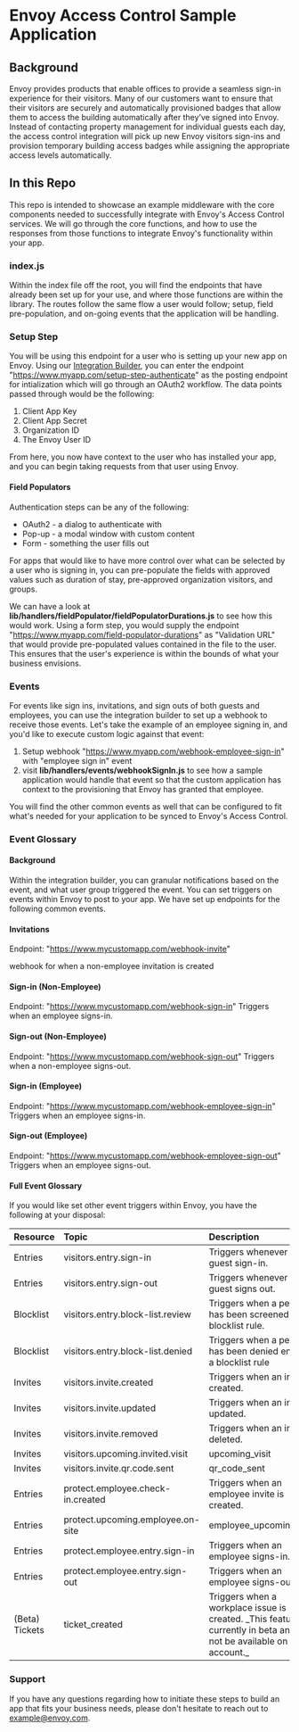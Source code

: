 # Envoy Access Control Sample Application

## Background
Envoy provides products that enable offices to provide a seamless sign-in experience for their visitors.
Many of our customers want to ensure that their visitors are securely and automatically provisioned
badges that allow them to access the building automatically after they’ve signed into Envoy. Instead of
contacting property management for individual guests each day, the access control integration will pick up
new Envoy visitors sign-ins and provision temporary building access badges while assigning the
appropriate access levels automatically.

## In this Repo
This repo is intended to showcase an example middleware with the core components needed to successfully integrate with Envoy's Access Control services. We will go through the core functions, and how to use the responses from those functions to integrate Envoy's functionality within your app.

### index.js
Within the index file off the root, you will find the endpoints that have already been set up for your use, and where those functions are within the library. The routes follow the same flow a user would follow; setup, field pre-population, and on-going events that the application will be handling.

### Setup Step
You will be using this endpoint for a user who is setting up your new app on Envoy. Using our [Integration Builder](https://developers.envoy.com/hub/docs/integration-builder), you can enter the endpoint "https://www.myapp.com/setup-step-authenticate" as the posting endpoint for intialization which will go through an OAuth2 workflow. The data points passed through would be the following:

1. Client App Key
2. Client App Secret
3. Organization ID
4. The Envoy User ID

From here, you now have context to the user who has installed your app, and you can begin taking requests from that user using Envoy.

#### Field Populators
Authentication steps can be any of the following:

* OAuth2 - a dialog to authenticate with
* Pop-up - a modal window with custom content
* Form - something the user fills out

For apps that would like to have more control over what can be selected by a user who is signing in, you can pre-populate the fields with approved values such as duration of stay, pre-approved organization visitors, and groups.

We can have a look at <b>lib/handlers/fieldPopulator/fieldPopulatorDurations.js</b> to see how this would work. Using a form step, you would supply the endpoint "https://www.myapp.com/field-populator-durations" as "Validation URL" that would provide pre-populated values contained in the file to the user. This ensures that the user's experience is within the bounds of what your business envisions.

### Events
For events like sign ins, invitations, and sign outs of both guests and employees, you can use the integration builder to set up a webhook to receive those events. Let's take the example of an employee signing in, and you'd like to execute custom logic against that event:

1. Setup webhook "https://www.myapp.com/webhook-employee-sign-in" with "employee sign in" event
2. visit <b>lib/handlers/events/webhookSignIn.js</b> to see how a sample application would handle that event so that the custom application has context to the provisioning that Envoy has granted that employee.

You will find the other common events as well that can be configured to fit what's needed for your application to be synced to Envoy's Access Control.

### Event Glossary
#### Background
Within the integration builder, you can granular notifications based on the event, and what user group triggered the event. You can set triggers on events within Envoy to post to your app. We have set up endpoints for the following common events.

#### Invitations
Endpoint: "https://www.mycustomapp.com/webhook-invite"

webhook for when a non-employee invitation is created
#### Sign-in (Non-Employee)
Endpoint: "https://www.mycustomapp.com/webhook-sign-in"
Triggers when an employee signs-in.
#### Sign-out (Non-Employee)
Endpoint: "https://www.mycustomapp.com/webhook-sign-out"
Triggers when a non-employee signs-out.
#### Sign-in (Employee)
Endpoint: "https://www.mycustomapp.com/webhook-employee-sign-in"
Triggers when an employee signs-in.
#### Sign-out (Employee)
Endpoint: "https://www.mycustomapp.com/webhook-employee-sign-out"
Triggers when an employee signs-out.

#### Full Event Glossary
If you would like set other event triggers within Envoy, you have the following at your disposal: 
<table>
  <thead>
    <tr>
      <th style="text-align: left;">Resource</th>
      <th style="text-align: left;">Topic</th>
      <th style="text-align: left;">Description</th>
    </tr>
  </thead>
  <tbody>
    <tr>
      <td style="text-align: left;">Entries</td>
      <td style="text-align: left;">visitors.entry.sign-in</td>
      <td style="text-align: left;">Triggers whenever a guest sign-in.</td>
    </tr>
    <tr>
      <td style="text-align: left;">Entries</td>
      <td style="text-align: left;">visitors.entry.sign-out</td>
      <td style="text-align: left;">Triggers whenever a guest signs out.</td>
    </tr>
    <tr>
      <td style="text-align: left;">Blocklist</td>
      <td style="text-align: left;">visitors.entry.block-list.review</td>
      <td style="text-align: left;">Triggers when a person has been screened by a blocklist rule.</td>
    </tr>
    <tr>
      <td style="text-align: left;">Blocklist</td>
      <td style="text-align: left;">visitors.entry.block-list.denied</td>
      <td style="text-align: left;">Triggers when a person has been denied entry by a blocklist rule</td>
    </tr>
    <tr>
      <td style="text-align: left;">Invites</td>
      <td style="text-align: left;">visitors.invite.created</td>
      <td style="text-align: left;">Triggers when an invite is created.</td>
    </tr>
    <tr>
      <td style="text-align: left;">Invites</td>
      <td style="text-align: left;">visitors.invite.updated</td>
      <td style="text-align: left;">Triggers when an invite is updated.</td>
    </tr>
    <tr>
      <td style="text-align: left;">Invites</td>
      <td style="text-align: left;">visitors.invite.removed</td>
      <td style="text-align: left;">Triggers when an invite is deleted.</td>
    </tr>
    <tr>
      <td style="text-align: left;">Invites</td>
      <td style="text-align: left;">visitors.upcoming.invited.visit</td>
      <td style="text-align: left;">upcoming_visit</td>
    </tr>
    <tr>
      <td style="text-align: left;">Invites</td>
      <td style="text-align: left;">visitors.invite.qr.code.sent</td>
      <td style="text-align: left;">qr_code_sent</td>
    </tr>
    <tr>
      <td style="text-align: left;">Entries</td>
      <td style="text-align: left;">protect.employee.check-in.created</td>
      <td style="text-align: left;">Triggers when an employee invite is created.</td>
    </tr>
    <tr>
      <td style="text-align: left;">Entries</td>
      <td style="text-align: left;">protect.upcoming.employee.on-site</td>
      <td style="text-align: left;">employee_upcoming_visit</td>
    </tr>
    <tr>
      <td style="text-align: left;">Entries</td>
      <td style="text-align: left;">protect.employee.entry.sign-in</td>
      <td style="text-align: left;">Triggers when an employee signs-in.</td>
    </tr>
    <tr>
      <td style="text-align: left;">Entries</td>
      <td style="text-align: left;">protect.employee.entry.sign-out</td>
      <td style="text-align: left;">Triggers when an employee signs-out</td>
    </tr>
    <tr>
      <td style="text-align: left;">(Beta) Tickets</td>
      <td style="text-align: left;">ticket_created</td>
      <td style="text-align: left;">Triggers when a workplace issue is created. _This feature is currently in beta and may not be available on your account._</td>
    </tr>
  </tbody>
</table>

### Support
If you have any questions regarding how to initiate these steps to build an app that fits your business needs, please don't hesitate to reach out to example@envoy.com.
